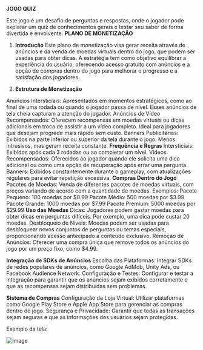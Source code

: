 **JOGO QUIZ**

Este jogo é um desafio de perguntas e respostas, onde o jogador pode explorar um quiz de conhecimentos gerais e testar seu saber de forma divertida e envolvente.
**PLANO DE MONETIZAÇÃO**
1. **Introdução**
Este plano de monetização visa gerar receita através de anúncios e da venda de moedas virtuais dentro do jogo, que podem ser usadas para obter dicas. A estratégia tem como objetivo equilibrar a experiência do usuário, oferecendo acesso gratuito com anúncios e a opção de compras dentro do jogo para melhorar o progresso e a satisfação dos jogadores.

2. **Estrutura de Monetização**

Anúncios Intersticiais: Apresentados em momentos estratégicos, como ao final de uma rodada ou quando o jogador passa de nível. Esses anúncios de tela cheia capturam a atenção do jogador.
Anúncios de Vídeo Recompensados: Oferecem recompensas em moedas virtuais ou dicas adicionais em troca de assistir a um vídeo completo. Ideal para jogadores que desejam progredir mais rápido sem custo.
Banners Publicitários: Exibidos na parte inferior ou superior da tela durante o jogo. Menos intrusivos, mas geram receita constante.
**Frequência e Regras**
Intersticiais: Exibidos após cada 3 rodadas ou ao completar um nível.
Vídeos Recompensados: Oferecidos ao jogador quando ele solicita uma dica adicional ou como uma opção de recuperação após errar uma pergunta.
Banners: Exibidos constantemente durante o gameplay, com atualizações regulares para evitar repetição excessiva.
**Compras Dentro do Jogo**
Pacotes de Moedas: Venda de diferentes pacotes de moedas virtuais, com preços variando de acordo com a quantidade de moedas. Exemplos:
Pacote Pequeno: 100 moedas por $0.99
Pacote Médio: 500 moedas por $3.99
Pacote Grande: 1000 moedas por $7.99
Pacote Premium: 5000 moedas por $29.99
**Uso das Moedas**
Dicas: Jogadores podem gastar moedas para obter dicas em perguntas difíceis. Por exemplo, uma dica pode custar 20 moedas.
Desbloqueio de Níveis: Moedas podem ser usadas para desbloquear novos conjuntos de perguntas ou temas especiais, proporcionando acesso antecipado a conteúdo exclusivo.
Remoção de Anúncios: Oferecer uma compra única que remove todos os anúncios do jogo por um preço fixo, como $4.99.

**Integração de SDKs de Anúncios**
Escolha das Plataformas: Integrar SDKs de redes populares de anúncios, como Google AdMob, Unity Ads, ou Facebook Audience Network.
Configuração e Testes: Configurar e testar a integração para garantir que os anúncios sejam exibidos corretamente e que as recompensas sejam distribuídas sem problemas.

**Sistema de Compras**
Configuração de Loja Virtual: Utilizar plataformas como Google Play Store e Apple App Store para gerenciar as compras dentro do jogo.
Segurança e Privacidade: Garantir que todas as transações sejam seguras e que as informações dos usuários sejam protegidas.

Exemplo da tela:

![image](https://github.com/anaclarad/Jogo_quiz/assets/93320554/a43e8c73-a606-4f95-b76e-473a0096e1a0)

